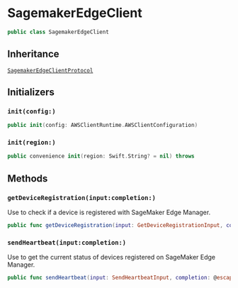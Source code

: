 # SagemakerEdgeClient

``` swift
public class SagemakerEdgeClient 
```

## Inheritance

[`SagemakerEdgeClientProtocol`](/aws-sdk-swift/reference/0.x/AWSSagemakerEdge/SagemakerEdgeClientProtocol)

## Initializers

### `init(config:)`

``` swift
public init(config: AWSClientRuntime.AWSClientConfiguration) 
```

### `init(region:)`

``` swift
public convenience init(region: Swift.String? = nil) throws 
```

## Methods

### `getDeviceRegistration(input:completion:)`

Use to check if a device is registered with SageMaker Edge Manager.

``` swift
public func getDeviceRegistration(input: GetDeviceRegistrationInput, completion: @escaping (ClientRuntime.SdkResult<GetDeviceRegistrationOutputResponse, GetDeviceRegistrationOutputError>) -> Void)
```

### `sendHeartbeat(input:completion:)`

Use to get the current status of devices registered on SageMaker Edge Manager.

``` swift
public func sendHeartbeat(input: SendHeartbeatInput, completion: @escaping (ClientRuntime.SdkResult<SendHeartbeatOutputResponse, SendHeartbeatOutputError>) -> Void)
```
